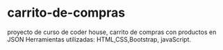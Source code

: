 # carrito-de-compras
proyecto de curso de coder house, carrito de compras con productos en JSON
Herramientas utilizadas: HTML,CSS,Bootstrap, javaScript.

